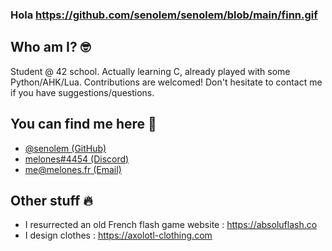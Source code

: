 ### Hola https://github.com/senolem/senolem/blob/main/finn.gif

## Who am I? 🤓
Student @ 42 school. Actually learning C, already played with some Python/AHK/Lua.
Contributions are welcomed! Don't hesitate to contact me if you have suggestions/questions.

## You can find me here 👀
- [@senolem (GitHub)](https://www.github.com/senolem)
- [melones#4454 (Discord)](#)
- [me@melones.fr (Email)](mailto:me@melones.fr)

## Other stuff 🔥
- I resurrected an old French flash game website : https://absoluflash.co
- I design clothes : https://axolotl-clothing.com
